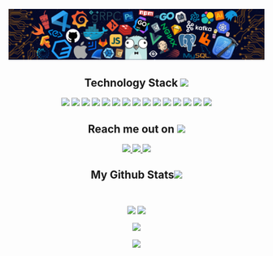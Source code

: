 <p align="center">
 
</p align="center">
<img src="https://github.com/Radenix/Radenix/blob/main/header_.png" />

<h2 align="center">Technology Stack <img src="https://github.com/ritik307/ritik307/blob/main/images/laptop.gif" width="50"></h2>

<p align="center">
 <img src="https://img.shields.io/badge/Python-00599C?style=flat-square&logo=python&logoColor=white"/>
 <img src="https://img.shields.io/badge/Flask-00599C?style=flat-square&logo=flask"/>
<img src="https://img.shields.io/badge/-Java-E34A86?style=flat-square&logo=oracle"/>
<img src="https://img.shields.io/badge/-C++-00599C?style=flat-square&logo=c"/>
<img src="https://img.shields.io/badge/-HTML5-E34F26?style=flat-square&logo=html5&logoColor=white"/>
<img src="https://img.shields.io/badge/-CSS3-1572B6?style=flat-square&logo=css3"/>
<img src="https://img.shields.io/badge/-Bootstrap-563D7C?style=flat-square&logo=bootstrap"/>
<img src="https://img.shields.io/badge/-Mui-430098?style=flat-square&logo=mui"/>
<img src="https://img.shields.io/badge/-JavaScript-black?style=flat-square&logo=javascript"/>
<img src="https://img.shields.io/badge/-Nodejs-black?style=flat-square&logo=Node.js"/>
<img src="https://img.shields.io/badge/-React-black?style=flat-square&logo=react"/>
<img src="https://img.shields.io/badge/-MongoDB-black?style=flat-square&logo=mongodb"/>
<img src="https://img.shields.io/badge/-MySQL-black?style=flat-square&logo=mysql"/>
<img src="https://img.shields.io/badge/-Git-black?style=flat-square&logo=git"/>
<img src="https://img.shields.io/badge/-GitHub-black?style=flat-square&logo=github"/>
</p>

<h2 align="center">Reach me out on <img src="https://media0.giphy.com/media/jqNPzdTTxQfOgOqpO4/source.gif" width="50"></h2>

<p align="center">
<a href="https://www.instagram.com/whoisradenix">
  <img src="https://img.shields.io/badge/-whoisradenix-purple?style=flat-square&logo=instagram&logoColor=white&link=https://www.instagram.com/whoisradenix/"/>
</a>
<a href="mailto: nihadqasimov06@gmail.com">
 <img src="https://img.shields.io/badge/-nihadqasimov06-c14438?style=flat-square&logo=Gmail&logoColor=white&link=mailto:nihadqasimov06@gmail.com"/>
</a>
 <a href="https://twitter.com/Radenixx">
 <img src="https://img.shields.io/badge/-Radenixx-blue?style=flat-square&logo=twitter&logoColor=white&link=https://twitter.com/Radenixx"/>
</a>
</p>

<h2 align="center">
  My Github Stats<img src="https://media.giphy.com/media/VgCDAzcKvsR6OM0uWg/giphy.gif" width="50">
</h2>
 
<br>

<p align = "center">
  <img  src = "https://github-readme-stats.vercel.app/api?username=Radenix&show_icons=true&theme=radical&line_height=27">
  <img src = "https://github-readme-stats.vercel.app/api/top-langs/?username=Radenix&hide=html,css,java,shaderlab,kotlin,hlsl&theme=radical">
</p>

<p align = "center">
 <img  src="https://github-readme-streak-stats.herokuapp.com/?user=Radenix&show_icons=true&locale=en&layout=compact&theme=radical&line_height=0" />
</p> 

<p align = "center">
 <img src="https://activity-graph.herokuapp.com/graph?username=Radenix&theme=redical">
</p> 
